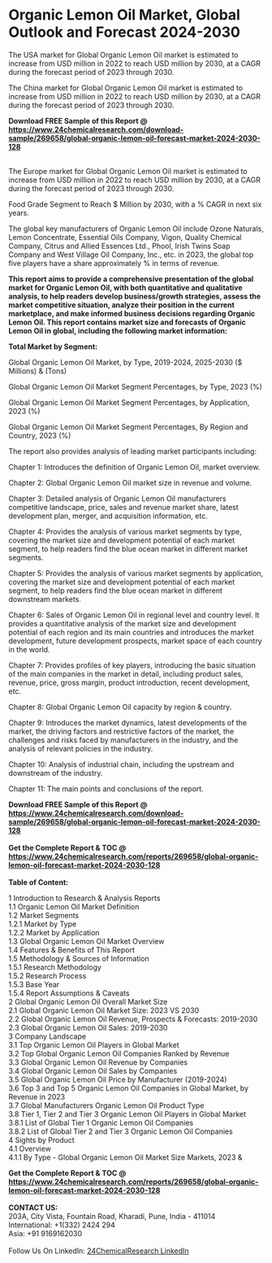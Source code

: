 <h1>Organic Lemon Oil Market, Global Outlook and Forecast 2024-2030</h1><p>The USA market for Global Organic Lemon Oil market is estimated to increase from USD million in 2022 to reach USD million by 2030, at a CAGR during the forecast period of 2023 through 2030.</p><p>
</p><p>The China market for Global Organic Lemon Oil market is estimated to increase from USD million in 2022 to reach USD million by 2030, at a CAGR during the forecast period of 2023 through 2030.</p><div><b>Download FREE Sample of this Report @ 
            <a href="https://www.24chemicalresearch.com/download-sample/269658/global-organic-lemon-oil-forecast-market-2024-2030-128">
            https://www.24chemicalresearch.com/download-sample/269658/global-organic-lemon-oil-forecast-market-2024-2030-128</a></b></div><br><p>
</p><p>The Europe market for Global Organic Lemon Oil market is estimated to increase from USD million in 2022 to reach USD million by 2030, at a CAGR during the forecast period of 2023 through 2030.</p><p>
Food Grade Segment to Reach $ Million by 2030, with a % CAGR in next six years.</p><p>
The global key manufacturers of Organic Lemon Oil include Ozone Naturals, Lemon Concentrate, Essential Oils Company, Vigon, Quality Chemical Company, Citrus and Allied Essences Ltd., Phool, Irish Twins Soap Company and West Village Oil Company, Inc., etc. in 2023, the global top five players have a share approximately % in terms of revenue.</p><p>
<strong>This report aims to provide a comprehensive presentation of the global market for Organic Lemon Oil, with both quantitative and qualitative analysis, to help readers develop business/growth strategies, assess the market competitive situation, analyze their position in the current marketplace, and make informed business decisions regarding Organic Lemon Oil. This report contains market size and forecasts of Organic Lemon Oil in global, including the following market information:</strong></p><p>
</p><p>
<strong>Total Market by Segment:</strong></p><p>
Global Organic Lemon Oil Market, by Type, 2019-2024, 2025-2030 ($ Millions) &amp; (Tons)</p><p>
Global Organic Lemon Oil Market Segment Percentages, by Type, 2023 (%)</p><p>
</p><p>
Global Organic Lemon Oil Market Segment Percentages, by Application, 2023 (%)</p><p>
</p><p>
Global Organic Lemon Oil Market Segment Percentages, By Region and Country, 2023 (%)</p><p>
</p><p>
	</p><p>
The report also provides analysis of leading market participants including:</p><p>
</p><p>
</p><p>
Chapter 1: Introduces the definition of Organic Lemon Oil, market overview.</p><p>
Chapter 2: Global Organic Lemon Oil market size in revenue and volume.</p><p>
Chapter 3: Detailed analysis of Organic Lemon Oil manufacturers competitive landscape, price, sales and revenue market share, latest development plan, merger, and acquisition information, etc.</p><p>
Chapter 4: Provides the analysis of various market segments by type, covering the market size and development potential of each market segment, to help readers find the blue ocean market in different market segments.</p><p>
Chapter 5: Provides the analysis of various market segments by application, covering the market size and development potential of each market segment, to help readers find the blue ocean market in different downstream markets.</p><p>
Chapter 6: Sales of Organic Lemon Oil in regional level and country level. It provides a quantitative analysis of the market size and development potential of each region and its main countries and introduces the market development, future development prospects, market space of each country in the world.</p><p>
Chapter 7: Provides profiles of key players, introducing the basic situation of the main companies in the market in detail, including product sales, revenue, price, gross margin, product introduction, recent development, etc.</p><p>
Chapter 8: Global Organic Lemon Oil capacity by region &amp; country.</p><p>
Chapter 9: Introduces the market dynamics, latest developments of the market, the driving factors and restrictive factors of the market, the challenges and risks faced by manufacturers in the industry, and the analysis of relevant policies in the industry.</p><p>
Chapter 10: Analysis of industrial chain, including the upstream and downstream of the industry.</p><p>
Chapter 11: The main points and conclusions of the report.</p><div><b>Download FREE Sample of this Report @ 
            <a href="https://www.24chemicalresearch.com/download-sample/269658/global-organic-lemon-oil-forecast-market-2024-2030-128">
            https://www.24chemicalresearch.com/download-sample/269658/global-organic-lemon-oil-forecast-market-2024-2030-128</a></b></div><br><div><b>Get the Complete Report & TOC @ 
            <a href="https://www.24chemicalresearch.com/reports/269658/global-organic-lemon-oil-forecast-market-2024-2030-128">
            https://www.24chemicalresearch.com/reports/269658/global-organic-lemon-oil-forecast-market-2024-2030-128</a></b></div><br>
            <b>Table of Content:</b><p>1 Introduction to Research & Analysis Reports<br />
    1.1 Organic Lemon Oil Market Definition<br />
    1.2 Market Segments<br />
        1.2.1 Market by Type<br />
        1.2.2 Market by Application<br />
    1.3 Global Organic Lemon Oil Market Overview<br />
    1.4 Features & Benefits of This Report<br />
    1.5 Methodology & Sources of Information<br />
        1.5.1 Research Methodology<br />
        1.5.2 Research Process<br />
        1.5.3 Base Year<br />
        1.5.4 Report Assumptions & Caveats<br />
2 Global Organic Lemon Oil Overall Market Size<br />
    2.1 Global Organic Lemon Oil Market Size: 2023 VS 2030<br />
    2.2 Global Organic Lemon Oil Revenue, Prospects & Forecasts: 2019-2030<br />
    2.3 Global Organic Lemon Oil Sales: 2019-2030<br />
3 Company Landscape<br />
    3.1 Top Organic Lemon Oil Players in Global Market<br />
    3.2 Top Global Organic Lemon Oil Companies Ranked by Revenue<br />
    3.3 Global Organic Lemon Oil Revenue by Companies<br />
    3.4 Global Organic Lemon Oil Sales by Companies<br />
    3.5 Global Organic Lemon Oil Price by Manufacturer (2019-2024)<br />
    3.6 Top 3 and Top 5 Organic Lemon Oil Companies in Global Market, by Revenue in 2023<br />
    3.7 Global Manufacturers Organic Lemon Oil Product Type<br />
    3.8 Tier 1, Tier 2 and Tier 3 Organic Lemon Oil Players in Global Market<br />
        3.8.1 List of Global Tier 1 Organic Lemon Oil Companies<br />
        3.8.2 List of Global Tier 2 and Tier 3 Organic Lemon Oil Companies<br />
4 Sights by Product<br />
    4.1 Overview<br />
        4.1.1 By Type - Global Organic Lemon Oil Market Size Markets, 2023 &</p><div><b>Get the Complete Report & TOC @ 
            <a href="https://www.24chemicalresearch.com/reports/269658/global-organic-lemon-oil-forecast-market-2024-2030-128">
            https://www.24chemicalresearch.com/reports/269658/global-organic-lemon-oil-forecast-market-2024-2030-128</a></b></div><br><b>CONTACT US:</b><br>
            203A, City Vista, Fountain Road, Kharadi, Pune, India - 411014<br>
            International: +1(332) 2424 294<br>
            Asia: +91 9169162030 <br><br>
            Follow Us On LinkedIn: <a href="https://www.linkedin.com/company/24chemicalresearch/">24ChemicalResearch LinkedIn</a>